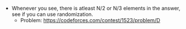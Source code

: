 * Whenever you see, there is atleast N/2 or N/3 elements in the answer, see if you can use randomization.
  * Problem: https://codeforces.com/contest/1523/problem/D  
